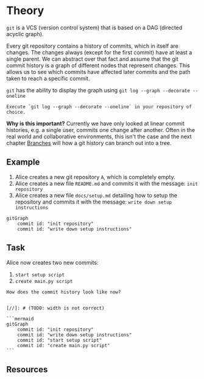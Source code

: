 # Theory

`git` is a VCS (version control system) that is based on a DAG (directed acyclic graph).

[//]: # (TODO: explain: what is a DAG)

Every git repository contains a history of commits, which in itself are changes. The changes always (except for the
first commit) have at least a single parent. We can abstract over that fact and assume that the git commit history is a
graph of different nodes that represent changes. This allows us to see which commits have affected later commits and the
path taken to reach a specific commit.

`git` has the ability to display the graph using `git log --graph --decorate --oneline`

```admonish info title="Task"
Execute `git log --graph --decorate --oneline` in your repository of choice.
```

**Why is this important?** Currently we have only looked at linear commit histories, e.g. a single user, commits one
change after another. Often in the real world and collaborative environments, this isn't the case and the next
chapter [Branches](./00-branches.md) will how a git history can branch out into a tree.

## Example

1. Alice creates a new git repository `A`, which is completely empty.
2. Alice creates a new file `README.md` and commits it with the message: `init repository`
3. Alice creates a new file `docs/setup.md` detailing how to setup the repository and commits it with the
   message: `write down setup instructions`

```mermaid
gitGraph
    commit id: "init repository"
    commit id: "write down setup instructions"
```

## Task

Alice now creates two new commits:

1. `start setup script`
2. `create main.py script`

```admonish info title="Task"
How does the commit history look like now?
```

~~~admonish info collapsible=true title="Solution"

[//]: # (TODO: width is not correct)

```mermaid
gitGraph
    commit id: "init repository"
    commit id: "write down setup instructions"
    commit id: "start setup script"
    commit id: "create main.py script"
```

~~~

## Resources
